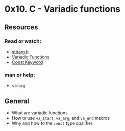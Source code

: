 # 0x10. C - Variadic functions
## Resources
### Read or watch:
* [stdarg.h](https://en.m.wikipedia.org/wiki/Stdarg.h)
* [Variadic Functions](https://www.gnu.org/software/libc/manual/html_node/Variadic-Functions.html)
* [Const Keyword](https://m.youtube.com/watch?v=1W4oyuOdXv8&t=2s)
### **man or help:**
* `stdarg`
## General
* What are variadic functions
* How to use `va_start`, `va_arg`, and `va_end` macros
* Why and how to the `const` type qualifier
